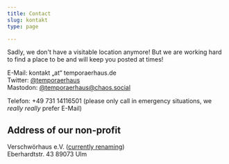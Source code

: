 ```yaml
---
title: Contact
slug: kontakt
type: page

---
```


Sadly, we don't have a visitable location anymore! But we are working hard to find a place to be and will keep you posted at times!  

E-Mail: kontakt „at“ temporaerhaus.de  
Twitter: [@temporaerhaus][1]  
Mastodon: [@temporaerhaus@chaos.social][2]

Telefon: +49 731 14116501 (please only call in emergency situations, we _really really_ prefer E-Mail)

## Address of our non-profit

Verschwörhaus e.V. ([currently renaming](/stellungnahme-und-ausblick-zum-urteil-im-markenrechtsstreit/))  
Eberhardtstr. 43
89073 Ulm

 [1]: https://twitter.com/temporaerhaus
 [2]: https://chaos.social/@temporaerhaus
